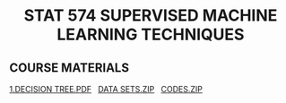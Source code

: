 <html>

  <center><h1>STAT 574 SUPERVISED MACHINE LEARNING TECHNIQUES</h1></center>
  <center></center><h2>COURSE MATERIALS</h2></center>
   <p><a href="1.DecisionTree.pdf">1.DECISION TREE.PDF</a>&nbsp;&nbsp;&nbsp;<a href="DataSets.zip">DATA SETS.ZIP</a>&nbsp;&nbsp;&nbsp;<a href="DecisionTreeCodes.zip">CODES.ZIP</a></p>
  
 </html>
